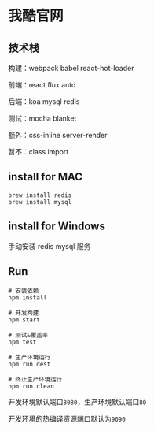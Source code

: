 # 我酷官网

## 技术栈

构建：webpack babel react-hot-loader

前端：react flux antd

后端：koa mysql redis

测试：mocha blanket

额外：css-inline server-render

暂不：class import

## install for MAC

```shell
brew install redis
brew install mysql
```

## install for Windows
手动安装 redis mysql 服务

## Run

```shell
# 安装依赖
npm install

# 开发构建
npm start

# 测试&覆盖率
npm test

# 生产环境运行
npm run dest

# 终止生产环境运行
npm run clean
```

开发环境默认端口`8080`，生产环境默认端口`80`

开发环境的热编译资源端口默认为`9090`
